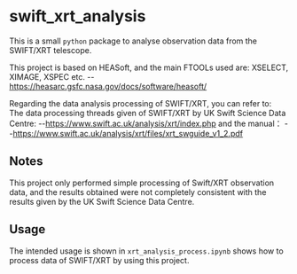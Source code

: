# swift_xrt_analysis
This is a small `python` package to analyse observation data from the SWIFT/XRT telescope.

This project is based on HEASoft, and the main FTOOLs used are: XSELECT, XIMAGE, XSPEC etc.
  --https://heasarc.gsfc.nasa.gov/docs/software/heasoft/

Regarding the data analysis processing of SWIFT/XRT, you can refer to:  
The data processing threads given of SWIFT/XRT by UK Swift Science Data Centre: 
  --https://www.swift.ac.uk/analysis/xrt/index.php
  and the manual：
  --https://www.swift.ac.uk/analysis/xrt/files/xrt_swguide_v1_2.pdf

## Notes
This project only performed simple processing of Swift/XRT observation data, and the results obtained were not completely consistent with the results given by the UK Swift Science Data Centre.

## Usage
The intended usage is shown in `xrt_analysis_process.ipynb` shows how to process data of SWIFT/XRT by using this project.
